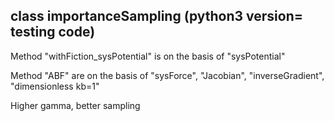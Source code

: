 ## class importanceSampling (python3 version= testing code) 

Method "withFiction_sysPotential" is on the basis of "sysPotential"

Method "ABF" are on the basis of "sysForce", "Jacobian", "inverseGradient", "dimensionless kb=1" 

Higher gamma, better sampling
